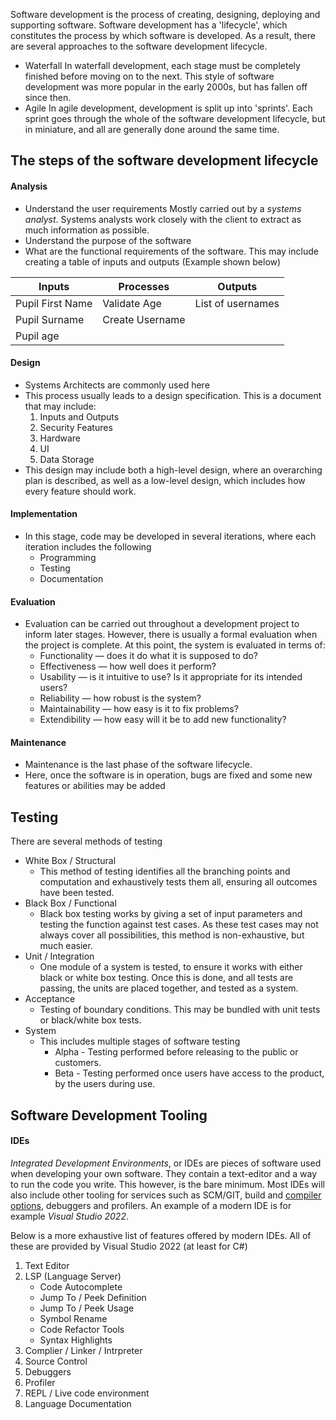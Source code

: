 Software development is the process of creating, designing, deploying and supporting software. Software development has a 'lifecycle', which constitutes the  process by which software is developed. As a result, there are several approaches to the software development lifecycle.
-  Waterfall
	In waterfall development, each stage must be completely finished before moving on to the next. This style of software development was more popular in the early 2000s, but has fallen off since then.
- Agile
	In agile development, development is split up into 'sprints'. Each sprint goes through the whole of the software development lifecycle, but in miniature, and all are generally done around the same time.

## The steps of the software development lifecycle
#### Analysis
- Understand the user requirements
	Mostly carried out by a *systems analyst*. Systems analysts work closely with the client to extract as much information as possible.
- Understand the purpose of the software
- What are the functional requirements of the software.
	This may include creating a table of inputs and outputs (Example shown below)
	
| Inputs           | Processes       | Outputs           |
| ---------------- | --------------- | ----------------- |
| Pupil First Name | Validate Age    | List of usernames |
| Pupil Surname    | Create Username |                   |
| Pupil age        |                 |                   |
#### Design
- Systems Architects are commonly used here
- This process usually leads to a design specification. This is a document that may include:
	1. Inputs and Outputs
	2. Security Features
	3. Hardware
	4. UI
	5. Data Storage
- This design may include both a high-level design, where an overarching plan is described, as well as a low-level design, which includes how every feature should work.
#### Implementation
- In this stage, code may be developed in several iterations, where each iteration includes the following
	- Programming
	- Testing
	- Documentation
#### Evaluation
- Evaluation can be carried out throughout a development project to inform later stages. However, there is usually a formal evaluation when the project is complete. At this point, the system is evaluated in terms of:
	- Functionality — does it do what it is supposed to do?
	- Effectiveness — how well does it perform?
	- Usability — is it intuitive to use? Is it appropriate for its intended users?
	- Reliability — how robust is the system?
	- Maintainability — how easy is it to fix problems?
	- Extendibility — how easy will it be to add new functionality?
#### Maintenance
- Maintenance is the last phase of the software lifecycle.
- Here, once the software is in operation, bugs are fixed and some new features or abilities may be added

## Testing
There are several methods of testing
- White Box / Structural
	- This method of testing identifies all the branching points and computation and exhaustively tests them all, ensuring all outcomes have been tested.
- Black Box / Functional
	- Black box testing works by giving a set of input parameters and testing the function against test cases. As these test cases may not always cover all possibilities, this method is non-exhaustive, but much easier.
- Unit / Integration
	- One module of a system is tested, to ensure it works with either black or white box testing. Once this is done, and all tests are passing, the units are placed together, and tested as a system.
- Acceptance
	- Testing of boundary conditions. This may be bundled with unit tests or black/white box tests.
- System
	- This includes multiple stages of software testing
		- Alpha - Testing performed before releasing to the public or customers.
		- Beta - Testing performed once users have access to the product, by the users during use.

## Software Development Tooling
#### IDEs
*Integrated Development Environments*, or IDEs are pieces of software used when developing your own software. They contain a text-editor and a way to run the code you write. This however, is the bare minimum. Most IDEs will also include other tooling for services such as SCM/GIT, build and [compiler options]("./The%20Compilation%20Toolchain.md"), debuggers and profilers. An example of a modern IDE is for example *Visual Studio 2022*.

Below is a more exhaustive list of features offered by modern IDEs. All of these are provided by Visual Studio 2022 (at least for C#)
1. Text Editor
2. LSP (Language Server)
	- Code Autocomplete
	- Jump To / Peek Definition
	- Jump To / Peek Usage
	- Symbol Rename
	- Code Refactor Tools
	- Syntax Highlights
3. Complier / Linker / Intrpreter
4. Source Control
5. Debuggers
6. Profiler
7. REPL / Live code environment
8. Language Documentation